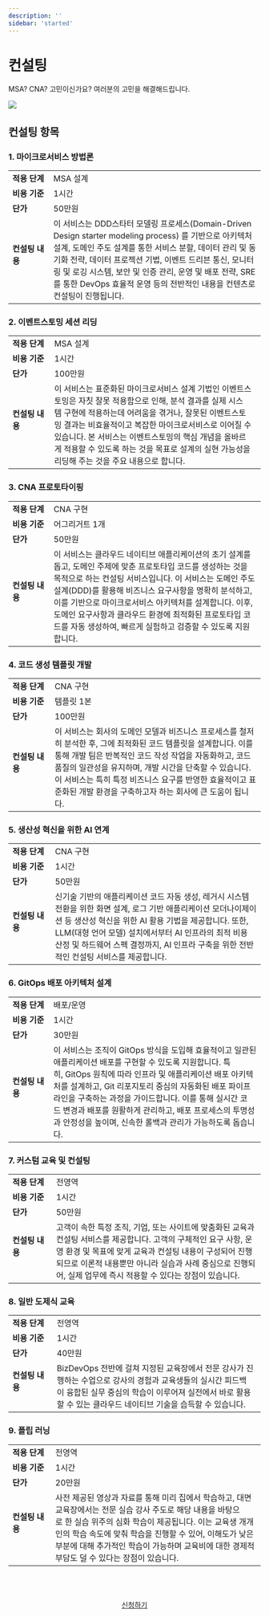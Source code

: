 ```yaml
---
description: ''
sidebar: 'started'
---
```


# 컨설팅

MSA? CNA? 고민이신가요? 여러분의 고민을 해결해드립니다.

![](../../src/img/consulting.png)

## 컨설팅 항목

### 1. 마이크로서비스 방법론 

|                   |                    |
|---|---|
| **적용 단계** | MSA 설계 |
| **비용 기준** | 1시간 |
| **단가** | 50만원 
| **컨설팅 내용** &nbsp;&nbsp;&nbsp;&nbsp;&nbsp;&nbsp;&nbsp;&nbsp;&nbsp;&nbsp;&nbsp;&nbsp;&nbsp; | 이 서비스는 DDD스타터 모델링 프로세스(Domain-Driven Design starter modeling process) 를 기반으로 아키텍처 설계, 도메인 주도 설계를 통한 서비스 분할, 데이터 관리 및 동기화 전략, 데이터 프로젝션 기법, 이벤트 드리븐 통신, 모니터링 및 로깅 시스템, 보안 및 인증 관리, 운영 및 배포 전략, SRE를 통한 DevOps 효율적 운영 등의 전반적인 내용을 컨텐츠로 컨설팅이 진행됩니다. |

### 2. 이벤트스토밍 세션 리딩 

|                   |                    |
|---|---|
| **적용 단계** | MSA 설계 |
| **비용 기준** | 1시간 |
| **단가** | 100만원 
| **컨설팅 내용** &nbsp;&nbsp;&nbsp;&nbsp;&nbsp;&nbsp;&nbsp;&nbsp;&nbsp;&nbsp;&nbsp;&nbsp;&nbsp; | 이 서비스는 표준화된 마이크로서비스 설계 기법인 이벤트스토밍은 자칫 잘못 적용함으로 인해, 분석 결과를 실제 시스템 구현에 적용하는데 어려움을 겪거나, 잘못된 이벤트스토밍 결과는 비효율적이고 복잡한 마이크로서비스로 이어질 수 있습니다. 본 서비스는 이벤트스토밍의 핵심 개념을 올바르게 적용할 수 있도록 하는 것을 목표로 설계의 실현 가능성을 리딩해 주는 것을 주요 내용으로 합니다. |

### 3. CNA 프로토타이핑 

|                   |                    |
|---|---|
| **적용 단계** | CNA 구현 |
| **비용 기준** | 어그리거트 1개 |
| **단가** | 50만원 |
| **컨설팅 내용** &nbsp;&nbsp;&nbsp;&nbsp;&nbsp;&nbsp;&nbsp;&nbsp;&nbsp;&nbsp;&nbsp;&nbsp;&nbsp; | 이 서비스는 클라우드 네이티브 애플리케이션의 초기 설계를 돕고, 도메인 주제에 맞춘 프로토타입 코드를 생성하는 것을 목적으로 하는 컨설팅 서비스입니다. 이 서비스는 도메인 주도 설계(DDD)를 활용해 비즈니스 요구사항을 명확히 분석하고, 이를 기반으로 마이크로서비스 아키텍처를 설계합니다. 이후, 도메인 요구사항과 클라우드 환경에 최적화된 프로토타입 코드를 자동 생성하여, 빠르게 실험하고 검증할 수 있도록 지원합니다. |

### 4. 코드 생성 템플릿 개발 

|                   |                    |
|---|---|
| **적용 단계** | CNA 구현 |
| **비용 기준** | 템플릿 1본 |
| **단가** | 100만원 |
| **컨설팅 내용** &nbsp;&nbsp;&nbsp;&nbsp;&nbsp;&nbsp;&nbsp;&nbsp;&nbsp;&nbsp;&nbsp;&nbsp;&nbsp; | 이 서비스는 회사의 도메인 모델과 비즈니스 프로세스를 철저히 분석한 후, 그에 최적화된 코드 템플릿을 설계합니다. 이를 통해 개발 팀은 반복적인 코드 작성 작업을 자동화하고, 코드 품질의 일관성을 유지하며, 개발 시간을 단축할 수 있습니다. 이 서비스는 특히 특정 비즈니스 요구를 반영한 효율적이고 표준화된 개발 환경을 구축하고자 하는 회사에 큰 도움이 됩니다. |

### 5. 생산성 혁신을 위한 AI 연계 

|                   |                    |
|---|---|
| **적용 단계** | CNA 구현 |
| **비용 기준** | 1시간 |
| **단가** | 50만원 |
| **컨설팅 내용** &nbsp;&nbsp;&nbsp;&nbsp;&nbsp;&nbsp;&nbsp;&nbsp;&nbsp;&nbsp;&nbsp;&nbsp;&nbsp; | 신기술 기반의 애플리케이션 코드 자동 생성, 레거시 시스템 전환을 위한 화면 설계, 로그 기반 애플리케이션 모더나이제이션 등 생산성 혁신을 위한 AI 활용 기법을 제공합니다. 또한, LLM(대형 언어 모델) 설치에서부터 AI 인프라의 최적 비용 산정 및 하드웨어 스펙 결정까지, AI 인프라 구축을 위한 전반적인 컨설팅 서비스를 제공합니다. |

### 6. GitOps 배포 아키텍처 설계 

|                   |                    |
|---|---|
| **적용 단계** | 배포/운영 |
| **비용 기준** | 1시간 |
| **단가** | 30만원 |
| **컨설팅 내용** &nbsp;&nbsp;&nbsp;&nbsp;&nbsp;&nbsp;&nbsp;&nbsp;&nbsp;&nbsp;&nbsp;&nbsp;&nbsp; | 이 서비스는 조직이 GitOps 방식을 도입해 효율적이고 일관된 애플리케이션 배포를 구현할 수 있도록 지원합니다. 특히, GitOps 원칙에 따라 인프라 및 애플리케이션 배포 아키텍처를 설계하고, Git 리포지토리 중심의 자동화된 배포 파이프라인을 구축하는 과정을 가이드합니다. 이를 통해 실시간 코드 변경과 배포를 원활하게 관리하고, 배포 프로세스의 투명성과 안정성을 높이며, 신속한 롤백과 관리가 가능하도록 돕습니다. |

### 7. 커스텀 교육 및 컨설팅 

|                   |                    |
|---|---|
| **적용 단계** | 전영역 |
| **비용 기준** | 1시간 |
| **단가** | 50만원 |
| **컨설팅 내용** &nbsp;&nbsp;&nbsp;&nbsp;&nbsp;&nbsp;&nbsp;&nbsp;&nbsp;&nbsp;&nbsp;&nbsp;&nbsp; | 고객이 속한 특정 조직, 기업, 또는 사이트에 맞춤화된 교육과 컨설팅 서비스를 제공합니다. 고객의 구체적인 요구 사항, 운영 환경 및 목표에 맞게 교육과 컨설팅 내용이 구성되어 진행되므로 이론적 내용뿐만 아니라 실습과 사례 중심으로 진행되어, 실제 업무에 즉시 적용할 수 있다는 장점이 있습니다. |

### 8. 일반 도제식 교육 

|                   |                    |
|---|---|
| **적용 단계** | 전영역 |
| **비용 기준** | 1시간 |
| **단가** | 40만원 |
| **컨설팅 내용** &nbsp;&nbsp;&nbsp;&nbsp;&nbsp;&nbsp;&nbsp;&nbsp;&nbsp;&nbsp;&nbsp;&nbsp;&nbsp; | BizDevOps 전반에 걸쳐 지정된 교육장에서 전문 강사가 진행하는 수업으로 강사의 경험과 교육생들의 실시간 피드백이 융합된 실무 중심의 학습이 이루어져 실전에서 바로 활용할 수 있는 클라우드 네이티브 기술을 습득할 수 있습니다. |

### 9. 플립 러닝 

|                   |                    |
|---|---|
| **적용 단계** | 전영역 |
| **비용 기준** | 1시간 |
| **단가** | 20만원 |
| **컨설팅 내용** &nbsp;&nbsp;&nbsp;&nbsp;&nbsp;&nbsp;&nbsp;&nbsp;&nbsp;&nbsp;&nbsp;&nbsp;&nbsp; | 사전 제공된 영상과 자료를 통해 미리 집에서 학습하고, 대면 교육장에서는 전문 실습 강사 주도로 해당 내용을 바탕으로 한 실습 위주의 심화 학습이 제공됩니다. 이는 교육생 개개인의 학습 속도에 맞춰 학습을 진행할 수 있어, 이해도가 낮은 부분에 대해 추가적인 학습이 가능하며 교육비에 대한 경제적 부담도 덜 수 있다는 장점이 있습니다. |

<!-- <h2>MSA 컨설팅 프로세스</h2>
<div class="box-wrap">
    <div>
        <p class="box-title">1.5 Hour ver.</p>
        <p style="line-height: 20px;
            padding-left: 10px;
            color: #5c6ac4;
            font-size: 18px;
            font-weight: 600;">컨설팅 과정 비공개</p>
            <div class="list-box">
                <div class="round-box" style="font-weight:600;">신청<br>기관</div>
                <div class="arrow">→</div>
                <div class="round-box" style="font-weight:600;">NDA<br>체결</div>
                <div class="arrow">→</div>
                <div class="round-box last"><p class="line">산출물 인도</p>이벤트 스토밍</div>
            </div>
    </div>
    <div>
        <p class="box-title">1 Day ver.</p>
        <p style="line-height: 20px;
            padding-left: 10px;
            color: #5c6ac4;
            font-size: 18px;
            font-weight: 600;">컨설팅 과정 유튜브 공개</p>
                <div class="list-box">
                    <div class="round-box" style="font-weight:600;">신청<br>기관</div>
                    <div class="arrow">→</div>
                    <div class="round-box" style="font-weight:600;">NDA<br>체결</div>
                    <div class="arrow">→</div>
                    <div class="round-box last"><p class="line">산출물 인도</p>이벤트 스토밍<br>생성 코드</div>
                    <div class="arrow">→</div>
                    <div class="round-box last"><p>Youtube 제공</p>(내용 동의 하에 제공)</div>
                </div>
    </div>
</div> -->
<a href="https://forms.gle/VadgQzj3vK3Z7ZQt8" target="_blank">
    <div class="font-bold text-white bg-ui-primary btn-partners">
        신청하기
    </div>
</a>

<style type='text/css'>
.btn-partners {
    width: 40%; 
    text-align:center; 
    line-height: 55px; 
    border-radius: 5px;
    margin: 50px auto;
}
.btn-partners a {
    font-size: 20px;
    font-weight: bold;
    color: #fff !important;
    text-decoration: none;
}
.box-wrap { 
    width: 100%; 
    margin-top: 20px;
}
.box-title {
    width: 150px;
    line-height: 20px;
    border-bottom: 5px solid #5c6ac4;
    padding: 10px;
    color: #5c6ac4;
    font-size: 18px;
    font-weight: 600;
    margin-top: 50px;
 }
.list-box {
    display: flex;
    padding-top: 20px;
    font-size: 14px;
    margin-bottom: 30px;
    text-align: center;
}
.list-box > .round-box {
    width: 150px;
    padding: 50px 0;
    border: 2px solid #5c6ac4;
    border-radius: 15%;
}
.list-box > .round-box.last {
    padding: 25px 0;
}
.list-box > .round-box > p {
    width: 90%;
    margin: 10px auto;
    font-weight: 600;
}
.list-box > .round-box > p.line {
    border-bottom: 1px dashed #5c6ac4;
}
.list-box > .arrow {
    width: 70px;
    line-height: 125px;
    font-size: 50px;
    font-weight: bold;
}
@media only screen and (max-width:1400px){
    .list-box > .round-box {
        width: 125px;
        padding: 45px 0;
    }
    .list-box > .round-box.last {
        padding: 20px 0;
    }
    .list-box > .arrow {
        width: 50px;
        font-size: 40px;
    }
}
@media only screen and (max-width:1280px){
    .list-box > .round-box {
        width: 125px;
        padding: 40px 0;
        /* font-size: 13px; */
    }
    .list-box > .round-box.last {
        padding: 18px 0;
    }
    .list-box > .round-box > p {
        font-size: 15px;
    }
    .list-box > .arrow {
        width: 40px;
        font-size: 30px;
    }
}   

@media only screen and (max-width:607px){
    .list-box, .list-box > .round-box > p {
        font-size: 13px;
    }
    .list-box > .round-box {
        width: 100px;
        padding: 25px 0;
    }
    .list-box > .round-box.last {
        padding: 10px 0;
    }
    .list-box > .arrow {
        width: 20px;
        font-size: 20px;
        line-height: 100px;
    }
    .btn-partners {
        width: 90%;
    }
}        

@media only screen and (max-width:480px){
    .list-box, .list-box > .round-box > p {
        font-size: 11px;
    }
    .list-box > .round-box {
        width: 100px;
    }
    .list-box > .round-box.last {
        padding: 5px 0;
        font-size: 10px;
    }
    .list-box > .arrow {
        width: 14px;
        font-size: 12px;
    }
}     
</style>